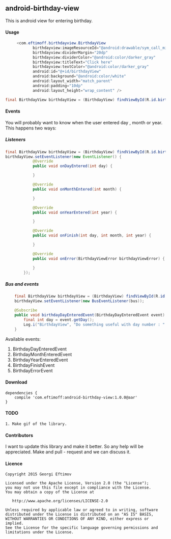 ## android-birthday-view

This is android view for entering birthday.

#### Usage

```java
     <com.eftimoff.birthdayview.BirthdayView
            birthdayview:imageResourceId="@android:drawable/sym_call_missed"
            birthdayview:dividerMargin="20dp"
            birthdayview:dividerColor="@android:color/darker_gray"
            birthdayview:titleText="Click here"
            birthdayview:textColor="@android:color/darker_gray"
            android:id="@+id/birthdayView"
            android:background="@android:color/white"
            android:layout_width="match_parent"
            android:padding="10dp"
            android:layout_height="wrap_content" />

final BirthdayView birthdayView = (BirthdayView) findViewById(R.id.birthdayView);
```

#### Events
You will probably want to know when the user entered day , month or year.
This happens two ways:

##### Listeners

```java
final BirthdayView birthdayView = (BirthdayView) findViewById(R.id.birthdayView);
birthdayView.setEventListener(new EventListener() {
            @Override
            public void onDayEntered(int day) {

            }

            @Override
            public void onMonthEntered(int month) {

            }

            @Override
            public void onYearEntered(int year) {

            }

            @Override
            public void onFinish(int day, int month, int year) {

            }

            @Override
            public void onError(BirthdayViewError birthdayViewError) {

            }
        });
```

##### Bus and events

```java
    final BirthdayView birthdayView = (BirthdayView) findViewById(R.id.birthdayView);
    birthdayView.setEventListener(new BusEventListener(bus));

    @Subscribe
    public void birthdayDayEnteredEvent(BirthdayDayEnteredEvent event) {
        final int day = event.getDay();
        Log.i("BirthdayView", "Do something useful with day number : " + day);
    }
```

Available events:

1) BirthdayDayEnteredEvent
2) BirthdayMonthEnteredEvent
3) BirthdayYearEnteredEvent
4) BirthdayFinishEvent
5) BirthdayErrorEvent


#### Download

	dependencies {
		compile 'com.eftimoff:android-birthday-view:1.0.0@aar'
	}

#### TODO

    1. Make gif of the library.

#### Contributors

I want to update this library and make it better. So any help will be appreciated.
Make and pull - request and we can discuss it.

#### Licence

    Copyright 2015 Georgi Eftimov

    Licensed under the Apache License, Version 2.0 (the "License");
    you may not use this file except in compliance with the License.
    You may obtain a copy of the License at

       http://www.apache.org/licenses/LICENSE-2.0

    Unless required by applicable law or agreed to in writing, software
    distributed under the License is distributed on an "AS IS" BASIS,
    WITHOUT WARRANTIES OR CONDITIONS OF ANY KIND, either express or implied.
    See the License for the specific language governing permissions and
    limitations under the License.
